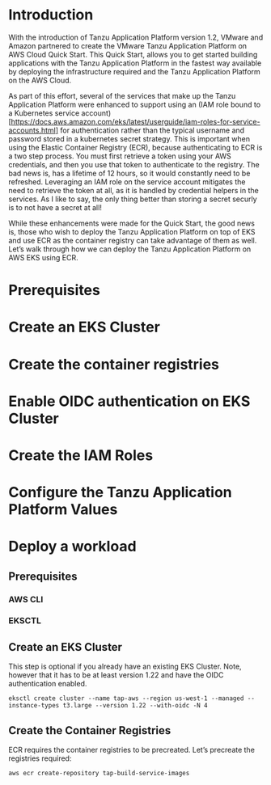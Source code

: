 # Introduction

With the introduction of Tanzu Application Platform version 1.2, VMware and Amazon partnered to create the VMware Tanzu Application Platform on AWS Cloud Quick Start.  This Quick Start, allows you to get started building applications with the Tanzu Application Platform in the fastest way available by deploying the infrastructure required and the Tanzu Application Platform on the AWS Cloud.

As part of this effort, several of the services that make up the Tanzu Application Platform were enhanced to support using an (IAM role bound to a Kubernetes service account)[https://docs.aws.amazon.com/eks/latest/userguide/iam-roles-for-service-accounts.html] for authentication rather than the typical username and password stored in a kubernetes secret strategy.  This is important when using the Elastic Container Registry (ECR), because authenticating to ECR is a two step process.  You must first retrieve a token using your AWS credentials, and then you use that token to authenticate to the registry.  The bad news is, has a lifetime of 12 hours, so it would constantly need to be refreshed.  Leveraging an IAM role on the service account mitigates the need to retrieve the token at all, as it is handled by credential helpers in the services.  As I like to say, the only thing better than storing a secret securly is to not have a secret at all!

While these enhancements were made for the Quick Start, the good news is, those who wish to deploy the Tanzu Application Platform on top of EKS and use ECR as the container registry can take advantage of them as well. Let’s walk through how we can deploy the Tanzu Application Platform on AWS EKS using ECR.

# Prerequisites
# Create an EKS Cluster
# Create the container registries
# Enable OIDC authentication on EKS Cluster
# Create the IAM Roles
# Configure the Tanzu Application Platform Values
# Deploy a workload

## Prerequisites

### AWS CLI

### EKSCTL

## Create an EKS Cluster

This step is optional if you already have an existing EKS Cluster.  Note, however that it has to be at least version 1.22 and have the OIDC authentication enabled.

```
eksctl create cluster --name tap-aws --region us-west-1 --managed --instance-types t3.large --version 1.22 --with-oidc -N 4
```

## Create the Container Registries

ECR requires the container registries to be precreated.  Let’s precreate the registries required:

```
aws ecr create-repository tap-build-service-images
```